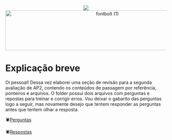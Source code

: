 <div align = "center">
  <img src="https://capsule-render.vercel.app/api?type=waving&color=790b11" />
  <img width="621" height="125" alt="fontbolt (1)" src="https://github.com/user-attachments/assets/cd40a228-d0c4-439f-bc78-655dc6342a32" />
</div>

# Explicação breve

Oi pessoal! Dessa vez elaborei uma seção de revisão para a segunda avaliação de AP2, contendo os conteúdos de passagem por referência, ponteiros e arquivos. O folder possui dois arquivos com perguntas e repostas para treinar e corrigir erros. Vou deixar o gabarito das perguntas logo a seguir, mas novamente desejo que tentem responder as perguntas antes que tentem olhar a resposta.

🕷️[Perguntas](https://github.com/niicfsz/Codigos_de_AP2/blob/main/Revisao%20P2/Perguntas.md)

🕷️[Respostas]()

